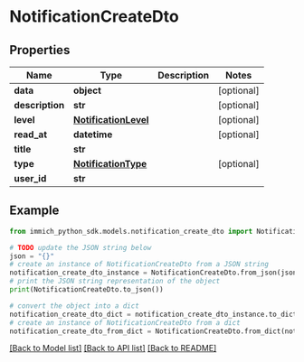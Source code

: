 # NotificationCreateDto


## Properties

Name | Type | Description | Notes
------------ | ------------- | ------------- | -------------
**data** | **object** |  | [optional] 
**description** | **str** |  | [optional] 
**level** | [**NotificationLevel**](NotificationLevel.md) |  | [optional] 
**read_at** | **datetime** |  | [optional] 
**title** | **str** |  | 
**type** | [**NotificationType**](NotificationType.md) |  | [optional] 
**user_id** | **str** |  | 

## Example

```python
from immich_python_sdk.models.notification_create_dto import NotificationCreateDto

# TODO update the JSON string below
json = "{}"
# create an instance of NotificationCreateDto from a JSON string
notification_create_dto_instance = NotificationCreateDto.from_json(json)
# print the JSON string representation of the object
print(NotificationCreateDto.to_json())

# convert the object into a dict
notification_create_dto_dict = notification_create_dto_instance.to_dict()
# create an instance of NotificationCreateDto from a dict
notification_create_dto_from_dict = NotificationCreateDto.from_dict(notification_create_dto_dict)
```
[[Back to Model list]](../README.md#documentation-for-models) [[Back to API list]](../README.md#documentation-for-api-endpoints) [[Back to README]](../README.md)


